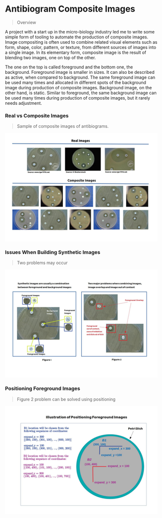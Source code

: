 # Antibiogram Composite Images  
> Overview


A project with a start up in the micro-biology industry led me to write
some simple form of tooling to automate the production of composite images.  Image compositing is often used to combine related visual elements such as form, shape, color, pattern, or texture, from different sources of images into a single image.  In its elementary form, composite image is the result of blending two images, one on top of the other.<br>

The one on the top is called foreground and the bottom one, the background.  Foreground image is smaller in sizes.  It can also be described as active, when compared to background.  The same foreground image can be used many times and allocated in different spots of the background image during production of composite images.  Background image, on the other hand, is static.  Similar to foreground, the same background image can be used many times during production of composite images, but it rarely needs adjustment.<br>  

### Real vs Composite Images
> Sample of composite images of antibiograms.




<img src="https://github.com/chho-work/syntheticReplica/blob/main/assets/real_composite.jpg?raw=True"/>



### Issues When Building Synthetic Images
> Two problems may occur




<img src="https://github.com/chho-work/syntheticReplica/blob/main/assets/composite_image_explain.jpg?raw=True"/>



### Positioning Foreground Images
> Figure 2 problem can be solved using positioning




<img src="https://github.com/chho-work/syntheticReplica/blob/main/assets/positioning.jpg?raw=True"/>


